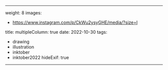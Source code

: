 
---
weight: 8
images:
- https://www.instagram.com/p/CkWu2ysyGHE/media/?size=l

title:
multipleColumn: true
date: 2022-10-30
tags:
- drawing
- illustration
- inktober
- inktober2022
hideExif: true
---

